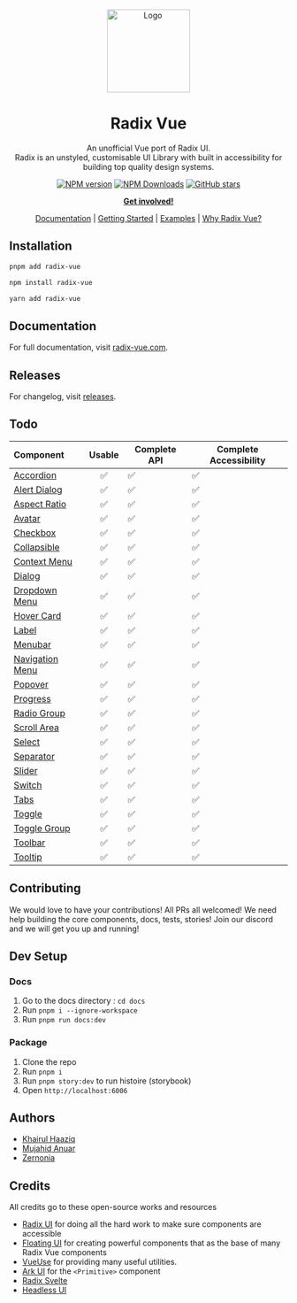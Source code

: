 <br />
<p align="center">
  <a href="https://github.com/radix-vue/radix-vue">
    <img src="https://www.radix-vue.com/logo.svg" alt="Logo" width="150" />
  </a>

<h1 align="center">
Radix Vue
</h1>
<p align="center">
An unofficial Vue port of Radix UI. <br>
Radix is an unstyled, customisable UI Library with built in accessibility for building top quality design systems.

<p>

<p align="center">
<a href='https://github.com/radix-vue/radix-vue/actions/workflows/test.yml'>
</a>
<a href="https://www.npmjs.com/package/radix-vue" target="__blank"><img src="https://img.shields.io/npm/v/radix-vue?style=flat&colorA=002438&colorB=41c399" alt="NPM version"></a>
<a href="https://www.npmjs.com/package/radix-vue" target="__blank"><img alt="NPM Downloads" src="https://img.shields.io/npm/dm/radix-vue?flat&colorA=002438&colorB=41c399"></a>
<a href="https://github.com/radix-vue/radix-vue" target="__blank"><img alt="GitHub stars" src="https://img.shields.io/github/stars/radix-vue/radix-vue?flat&colorA=002438&colorB=41c399"></a>
</p>

<p align="center">
<a href="https://chat.radix-vue.com"><b>Get involved!</b></a>
</p>
<p align="center">
 <a href="https://radix-vue.com">Documentation</a> | <a href="https://www.radix-vue.com/overview/getting-started.html">Getting Started</a> | <a href="https://www.radix-vue.com/">Examples</a> | <a href="https://www.radix-vue.com/overview/introduction.html">Why Radix Vue?</a>
</p>

## Installation

```bash
pnpm add radix-vue
```
```bash
npm install radix-vue
```
```bash
yarn add radix-vue
```

## Documentation

For full documentation, visit [radix-vue.com](https://radix-vue.com).

## Releases

For changelog, visit [releases](https://github.com/radix-vue/radix-vue/releases).

## Todo

| Component                                                           | Usable | Complete API | Complete Accessibility |
| :------------------------------------------------------------------ | :----: | ------------ | ---------------------- |
| [Accordion](https://radix-vue.com/components/accordion)             |   ✅   | ✅           | ✅                     |
| [Alert Dialog](https://radix-vue.com/components/alert-dialog)       |   ✅   | ✅           | ✅                     |
| [Aspect Ratio](https://radix-vue.com/components/aspect-ratio)       |   ✅   | ✅           | ✅                     |
| [Avatar](https://radix-vue.com/components/avatar)                   |   ✅   | ✅           | ✅                     |
| [Checkbox](https://radix-vue.com/components/checkbox)               |   ✅   | ✅           | ✅                     |
| [Collapsible](https://radix-vue.com/components/collapsible)         |   ✅   | ✅           | ✅                     |
| [Context Menu](https://radix-vue.com/components/context-menu)       |   ✅   | ✅           | ✅                     |
| [Dialog](https://radix-vue.com/components/dialog)                   |   ✅   | ✅           | ✅                     |
| [Dropdown Menu](https://radix-vue.com/components/dropdown-menu)     |   ✅   | ✅           | ✅                     |
| [Hover Card](https://radix-vue.com/components/hover-card)           |   ✅   | ✅           | ✅                     |
| [Label](https://radix-vue.com/components/label)                     |   ✅   | ✅           | ✅                     |
| [Menubar](https://radix-vue.com/components/menubar)                 |   ✅   | ✅           | ✅                     |
| [Navigation Menu](https://radix-vue.com/components/navigation-menu) |   ✅   | ✅           | ✅                     |
| [Popover](https://radix-vue.com/components/popover)                 |   ✅   | ✅           | ✅                     |
| [Progress](https://radix-vue.com/components/progress)               |   ✅   | ✅           | ✅                     |
| [Radio Group](https://radix-vue.com/components/radio-group)         |   ✅   | ✅           | ✅                     |
| [Scroll Area](https://radix-vue.com/components/scroll-area)         |   ✅   | ✅           | ✅                     |
| [Select](https://radix-vue.com/components/select)                   |   ✅   | ✅           | ✅                     |
| [Separator](https://radix-vue.com/components/separator)             |   ✅   | ✅           | ✅                     |
| [Slider](https://radix-vue.com/components/slider)                   |   ✅   | ✅           | ✅                     |
| [Switch](https://radix-vue.com/components/switch)                   |   ✅   | ✅           | ✅                     |
| [Tabs](https://radix-vue.com/components/tabs)                       |   ✅   | ✅           | ✅                     |
| [Toggle](https://radix-vue.com/components/toggle)                   |   ✅   | ✅           | ✅                     |
| [Toggle Group](https://radix-vue.com/components/toggle-group)       |   ✅   | ✅           | ✅                     |
| [Toolbar](https://radix-vue.com/components/toolbar)                 |   ✅   | ✅           | ✅                     |
| [Tooltip](https://radix-vue.com/components/tooltip)                 |   ✅   | ✅           | ✅                     |

## Contributing

We would love to have your contributions! All PRs all welcomed! We need help building the core components, docs, tests, stories! Join our discord and we will get you up and running!

## Dev Setup

### Docs

1. Go to the docs directory : `cd docs`
2. Run `pnpm i --ignore-workspace`
3. Run `pnpm run docs:dev`

### Package

1. Clone the repo
2. Run `pnpm i`
3. Run `pnpm story:dev` to run histoire (storybook)
4. Open `http://localhost:6006`

## Authors

- [Khairul Haaziq](https://github.com/khairulhaaziq)
- [Mujahid Anuar](https://github.com/mujahidfa)
- [Zernonia](https://github.com/zernonia)

## Credits

All credits go to these open-source works and resources

- [Radix UI](https://radix-ui.com) for doing all the hard work to make sure components are accessible
- [Floating UI](https://floating-ui.com) for creating powerful components that as the base of many Radix Vue components
- [VueUse](https://vueuse.org) for providing many useful utilities.
- [Ark UI](https://ark-ui.com) for the `<Primitive>` component
- [Radix Svelte](https://radix-svelte.com)
- [Headless UI](https://headlessui.com)
